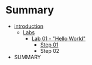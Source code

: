 # Summary

* [introduction](README.md)
   * [Labs](labs.md)
       * [Lab 01 - "Hello World"](lab_01.md)
           * [Step 01](step_01.md)
           * Step 02
* SUMMARY

